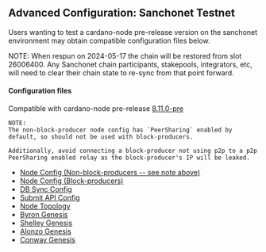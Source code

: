 ## Advanced Configuration: Sanchonet Testnet

Users wanting to test a cardano-node pre-release version on the sanchonet
environment may obtain compatible configuration files below.

NOTE: When respun on 2024-05-17 the chain will be restored from slot 26006400.
Any Sanchonet chain participants, stakepools, integrators, etc, will need to
clear their chain state to re-sync from that point forward.

#### Configuration files

Compatible with cardano-node pre-release [8.11.0-pre](https://github.com/IntersectMBO/cardano-node/releases/tag/8.11.0-pre)

```
NOTE:
The non-block-producer node config has `PeerSharing` enabled by
default, so should not be used with block-producers.

Additionally, avoid connecting a block-producer not using p2p to a p2p
PeerSharing enabled relay as the block-producer's IP will be leaked.
```

- [Node Config (Non-block-producers -- see note above)](environments-pre/sanchonet/config.json)
- [Node Config (Block-producers)](environments-pre/sanchonet/config-bp.json)
- [DB Sync Config](environments-pre/sanchonet/db-sync-config.json)
- [Submit API Config](environments-pre/sanchonet/submit-api-config.json)
- [Node Topology](environments-pre/sanchonet/topology.json)
- [Byron Genesis](environments-pre/sanchonet/byron-genesis.json)
- [Shelley Genesis](environments-pre/sanchonet/shelley-genesis.json)
- [Alonzo Genesis](environments-pre/sanchonet/alonzo-genesis.json)
- [Conway Genesis](environments-pre/sanchonet/conway-genesis.json)
